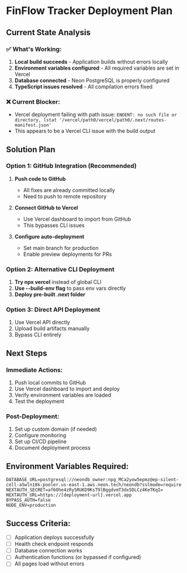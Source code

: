 # FinFlow Tracker Deployment Plan

## Current State Analysis

### ✅ What's Working:
1. **Local build succeeds** - Application builds without errors locally
2. **Environment variables configured** - All required variables are set in Vercel
3. **Database connected** - Neon PostgreSQL is properly configured
4. **TypeScript issues resolved** - All compilation errors fixed

### ❌ Current Blocker:
- Vercel deployment failing with path issue: `ENOENT: no such file or directory, lstat '/vercel/path0/vercel/path0/.next/routes-manifest.json'`
- This appears to be a Vercel CLI issue with the build output

## Solution Plan

### Option 1: GitHub Integration (Recommended)
1. **Push code to GitHub**
   - All fixes are already committed locally
   - Need to push to remote repository
   
2. **Connect GitHub to Vercel**
   - Use Vercel dashboard to import from GitHub
   - This bypasses CLI issues
   
3. **Configure auto-deployment**
   - Set main branch for production
   - Enable preview deployments for PRs

### Option 2: Alternative CLI Deployment
1. **Try npx vercel** instead of global CLI
2. **Use --build-env flag** to pass env vars directly
3. **Deploy pre-built .next folder**

### Option 3: Direct API Deployment
1. Use Vercel API directly
2. Upload build artifacts manually
3. Bypass CLI entirely

## Next Steps

### Immediate Actions:
1. Push local commits to GitHub
2. Use Vercel dashboard to import and deploy
3. Verify environment variables are loaded
4. Test the deployment

### Post-Deployment:
1. Set up custom domain (if needed)
2. Configure monitoring
3. Set up CI/CD pipeline
4. Document deployment process

## Environment Variables Required:
```env
DATABASE_URL=postgresql://neondb_owner:npg_MCa2yow5epmz@ep-silent-cell-a5wln18k-pooler.us-east-1.aws.neon.tech/neondb?sslmode=require
NEXTAUTH_SECRET=af6Ohe4zRy5RUKD9KsT9lBggdvmT3dx5DLCz4KeTKqI=
NEXTAUTH_URL=https://[deployment-url].vercel.app
BYPASS_AUTH=false
NODE_ENV=production
```

## Success Criteria:
- [ ] Application deploys successfully
- [ ] Health check endpoint responds
- [ ] Database connection works
- [ ] Authentication functions (or bypassed if configured)
- [ ] All pages load without errors
